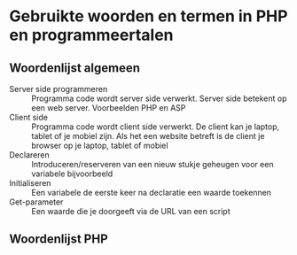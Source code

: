 # Gebruikte woorden en termen in PHP en programmeertalen

## Woordenlijst algemeen

<dl>
  <dt>Server side programmeren</dt>
  <dd>Programma code wordt server side verwerkt. Server side betekent op een web server. Voorbeelden PHP en ASP</dd>
  <dt>Client side </dt>
  <dd>Programma code wordt client side verwerkt. De client kan je laptop, tablet of je mobiel zijn. Als het een website betreft is de client je browser op je laptop, tablet of mobiel</dd>
  <dt>Declareren</dt>
  <dd>Introduceren/reserveren van een nieuw stukje geheugen voor een variabele bijvoorbeeld</dd>
  <dt>Initialiseren</dt>
  <dd>Een variabele de eerste keer na declaratie een waarde toekennen</dd>
  <dt>Get-parameter</dt>
  <dd>Een waarde die je doorgeeft via de URL van een script</dd>
</dl>

## Woordenlijst PHP
 